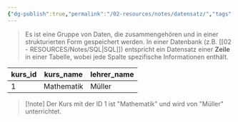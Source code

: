 ```yaml
---
{"dg-publish":true,"permalink":"/02-resources/notes/datensatz/","tags":["code/SQL","datenbank"],"updated":"2024-10-15T09:32:33.861+02:00"}
---
```


>Es ist eine Gruppe von Daten, die zusammengehören und in einer strukturierten Form gespeichert werden. 
>In einer Datenbank (z.B. [[02 - RESOURCES/Notes/SQL\|SQL]]) entspricht ein Datensatz einer **Zeile** in einer Tabelle, wobei jede Spalte spezifische Informationen enthält.


| kurs_id | kurs_name  | lehrer_name |
| ------- | ---------- | ----------- |
| 1       | Mathematik | Müller      |
>[!note] Der Kurs mit der ID 1 ist "Mathematik" und wird von "Müller" unterrichtet.
